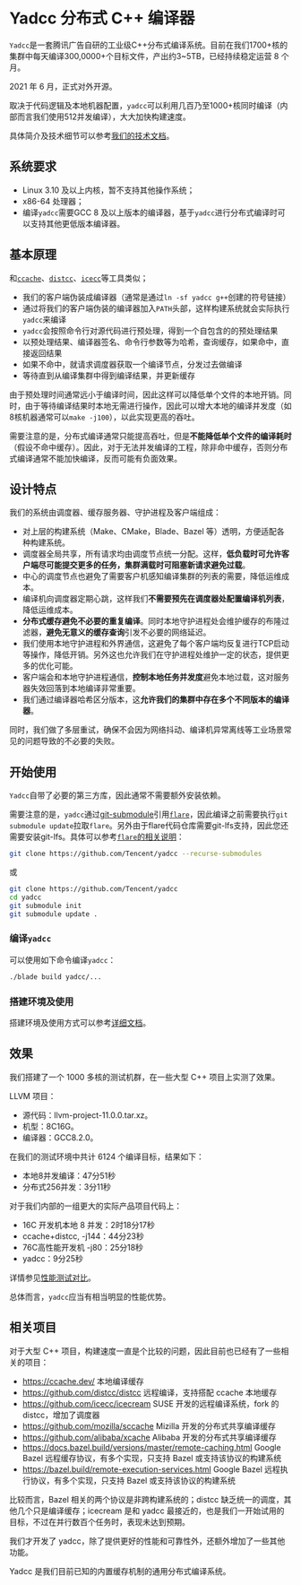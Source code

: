 # Yadcc 分布式 C++ 编译器

`Yadcc`是一套腾讯广告自研的工业级C++分布式编译系统。目前在我们1700+核的集群中每天编译300,0000+个目标文件，产出约3~5TB，已经持续稳定运营 8 个月。

2021 年 6 月，正式对外开源。

取决于代码逻辑及本地机器配置，`yadcc`可以利用几百乃至1000+核同时编译（内部而言我们使用512并发编译），大大加快构建速度。

具体简介及技术细节可以参考[我们的技术文档](yadcc/doc)。

## 系统要求

- Linux 3.10 及以上内核，暂不支持其他操作系统；
- x86-64 处理器；
- 编译`yadcc`需要GCC 8 及以上版本的编译器，基于`yadcc`进行分布式编译时可以支持其他更低版本编译器。

## 基本原理

和[`ccache`](https://ccache.dev)、[`distcc`](https://github.com/distcc/distcc)、[`icecc`](https://github.com/icecc/icecream)等工具类似；

- 我们的客户端伪装成编译器（通常是通过`ln -sf yadcc g++`创建的符号链接）
- 通过将我们的客户端伪装的编译器加入`PATH`头部，这样构建系统就会实际执行`yadcc`来编译
- `yadcc`会按照命令行对源代码进行预处理，得到一个自包含的的预处理结果
- 以预处理结果、编译器签名、命令行参数等为哈希，查询缓存，如果命中，直接返回结果
- 如果不命中，就请求调度器获取一个编译节点，分发过去做编译
- 等待直到从编译集群中得到编译结果，并更新缓存

由于预处理时间通常远小于编译时间，因此这样可以降低单个文件的本地开销。同时，由于等待编译结果时本地无需进行操作，因此可以增大本地的编译并发度（如8核机器通常可以`make -j100`），以此实现更高的吞吐。

需要注意的是，分布式编译通常只能提高吞吐，但是**不能降低单个文件的编译耗时**（假设不命中缓存）。因此，对于无法并发编译的工程，除非命中缓存，否则分布式编译通常不能加快编译，反而可能有负面效果。

## 设计特点

我们的系统由调度器、缓存服务器、守护进程及客户端组成：

- 对上层的构建系统（Make、CMake，Blade、Bazel 等）透明，方便适配各种构建系统。
- 调度器全局共享，所有请求均由调度节点统一分配。这样，**低负载时可允许客户端尽可能提交更多的任务，集群满载时可阻塞新请求避免过载**。
- 中心的调度节点也避免了需要客户机感知编译集群的列表的需要，降低运维成本。
- 编译机向调度器定期心跳，这样我们**不需要预先在调度器处配置编译机列表**，降低运维成本。
- **分布式缓存避免不必要的重复编译**。同时本地守护进程处会维护缓存的布隆过滤器，**避免无意义的缓存查询**引发不必要的网络延迟。
- 我们使用本地守护进程和外界通信，这避免了每个客户端均反复进行TCP启动等操作，降低开销。另外这也允许我们在守护进程处维护一定的状态，提供更多的优化可能。
- 客户端会和本地守护进程通信，**控制本地任务并发度**避免本地过载，这对服务器失效回落到本地编译非常重要。
- 我们通过编译器哈希区分版本，这**允许我们的集群中存在多个不同版本的编译器**。

同时，我们做了多层重试，确保不会因为网络抖动、编译机异常离线等工业场景常见的问题导致的不必要的失败。

## 开始使用

`Yadcc`自带了必要的第三方库，因此通常不需要额外安装依赖。

需要注意的是，`yadcc`通过[git-submodule](https://linux.die.net/man/1/git-submodule)引用[`flare`](https://github.com/Tencent/flare)，因此编译之前需要执行`git submodule update`拉取`flare`。另外由于flare代码仓库需要git-lfs支持，因此您还需要安装git-lfs。具体可以参考[`flare`的相关说明](https://github.com/Tencent/flare)：

```bash
git clone https://github.com/Tencent/yadcc --recurse-submodules
```

或

```bash
git clone https://github.com/Tencent/yadcc
cd yadcc
git submodule init
git submodule update .
```

### 编译`yadcc`

可以使用如下命令编译`yadcc`：

```bash
./blade build yadcc/...
```

### 搭建环境及使用

搭建环境及使用方式可以参考[详细文档](yadcc/doc/README.md)。

## 效果

我们搭建了一个 1000 多核的测试机群，在一些大型 C++ 项目上实测了效果。

LLVM 项目：

- 源代码：llvm-project-11.0.0.tar.xz。
- 机型：8C16G。
- 编译器：GCC8.2.0。

在我们的测试环境中共计 6124 个编译目标，结果如下：

- 本地8并发编译：47分51秒
- 分布式256并发：3分11秒

对于我们内部的一组更大的实际产品项目代码上：

- 16C 开发机本地 8 并发：2时18分17秒
- ccache+distcc, -j144：44分23秒
- 76C高性能开发机 -j80：25分18秒
- yadcc：9分25秒

详情参见[性能测试对比](yadcc/doc/benchmark.md)。

总体而言，`yadcc`应当有相当明显的性能优势。

## 相关项目

对于大型 C++ 项目，构建速度一直是个比较的问题，因此目前也已经有了一些相关的项目：

- https://ccache.dev/ 本地编译缓存
- https://github.com/distcc/distcc 远程编译，支持搭配 ccache 本地缓存
- https://github.com/icecc/icecream SUSE 开发的远程编译系统，fork 的 distcc，增加了调度器
- https://github.com/mozilla/sccache Mizilla 开发的分布式共享编译缓存
- https://github.com/alibaba/xcache Alibaba 开发的分布式共享编译缓存
- https://docs.bazel.build/versions/master/remote-caching.html Google Bazel 远程缓存协议，有多个实现，只支持 Bazel 或支持该协议的构建系统
- https://bazel.build/remote-execution-services.html Google Bazel 远程执行协议，有多个实现，只支持 Bazel 或支持该协议的构建系统

比较而言，Bazel 相关的两个协议是非跨构建系统的；distcc 缺乏统一的调度，其他几个只是编译缓存；icecream 是和 yadcc 最接近的，也是我们一开始试用的目标，不过在并行数百个任务时，表现未达到预期。

我们才开发了 yadcc，除了提供更好的性能和可靠性外，还额外增加了一些其他功能。

Yadcc 是我们目前已知的内置缓存机制的通用分布式编译系统。
